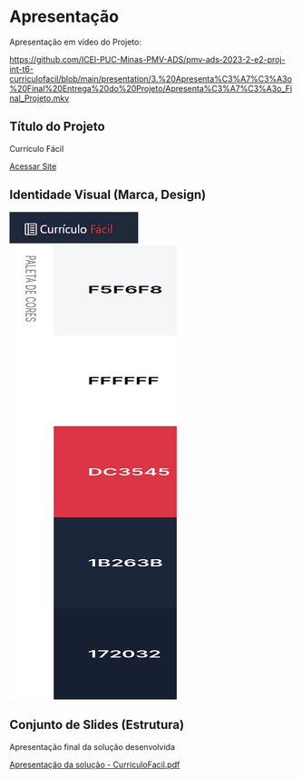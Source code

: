 # Apresentação
Apresentação em vídeo do Projeto:

https://github.com/ICEI-PUC-Minas-PMV-ADS/pmv-ads-2023-2-e2-proj-int-t6-curriculofacil/blob/main/presentation/3.%20Apresenta%C3%A7%C3%A3o%20Final%20Entrega%20do%20Projeto/Apresenta%C3%A7%C3%A3o_Final_Projeto.mkv

## Título do Projeto

Currículo Fácil

[Acessar Site]()

## Identidade Visual (Marca, Design)

<img src="img/logoSite.jpg" width="45%" alt="Logo">

<img src="img/PaletaCores-final.png"> 

## Conjunto de Slides (Estrutura)

Apresentação final da solução desenvolvida
 
[Apresentação da solução - CurriculoFacil.pdf](https://github.com/ICEI-PUC-Minas-PMV-ADS/pmv-ads-2023-2-e2-proj-int-t6-curriculofacil/blob/main/presentation/3.%20Apresenta%C3%A7%C3%A3o%20Final%20Entrega%20do%20Projeto/Curr%C3%ADculo%20f%C3%A1cil%20Final.pdf)
